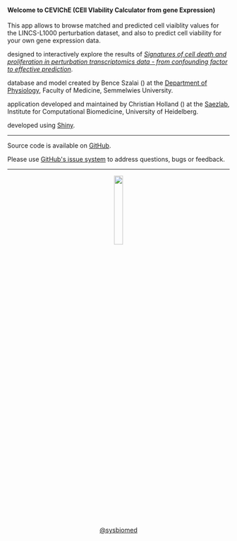 <link href="https://use.fontawesome.com/releases/v5.6.3/css/all.css" rel="stylesheet">

#### Welcome to CEVIChE (CEll VIability Calculator from gene Expression)
This app allows to browse matched and predicted cell viaiblity values for the LINCS-L1000 perturbation dataset, and also to predict cell viability for your own gene expression data.

<i class="far fa-comment"></i> designed to interactively explore the results of <a href="https://www.biorxiv.org/content/10.1101/454348v2" target="_blank">*Signatures of cell death and proliferation in perturbation transcriptomics data - from confounding factor to effective prediction*</a>.

<i class="fas fa-database"></i> database and model created by Bence Szalai (<a href="mailto:szalai.bence@med.semmelweis-univ.hu" target="_blank"><i class="glyphicon glyphicon-envelope"></i></a>) at the <a href="http://semmelweis.hu/elettan/en/" target="_blank">Department of Physiology</a>, Faculty of Medicine, Semmelwies University.


<i class="fas fa-user-cog"></i> application developed and maintained by Christian Holland (<a href="mailto:christian.holland@bioquant.uni-heidelberg.de" target="_blank"><i class="glyphicon glyphicon-envelope"></i></a>) at the <a href="http://saezlab.org" target="_blank">Saezlab</a>, Institute for Computational Biomedicine, University of Heidelberg.

<i class="fas fa-laptop-code"></i> developed using <a href="https://shiny.rstudio.com" target="_blank">Shiny</a>.

---

<i class="fab fa-github"></i> Source code is available on <a href="https://github.com/bence-szalai/Cell-death-signatures" target="_blank">GitHub</a>.

<i class="fas fa-question"></i> Please use <a href="https://github.com/bence-szalai/Cell-death-signatures/issues" target="_blank">GitHub's issue system</a> to address questions, bugs or feedback. 

---

<center>
<a href="http://saezlab.org" target="_blank"><img src="../www/logo_saezlab.png" width="20%", align="center"></a>

<i class="fab fa-twitter"></i> <a href="https://twitter.com/sysbiomed?lang=de" target="_blank">@sysbiomed</a>
</center>
